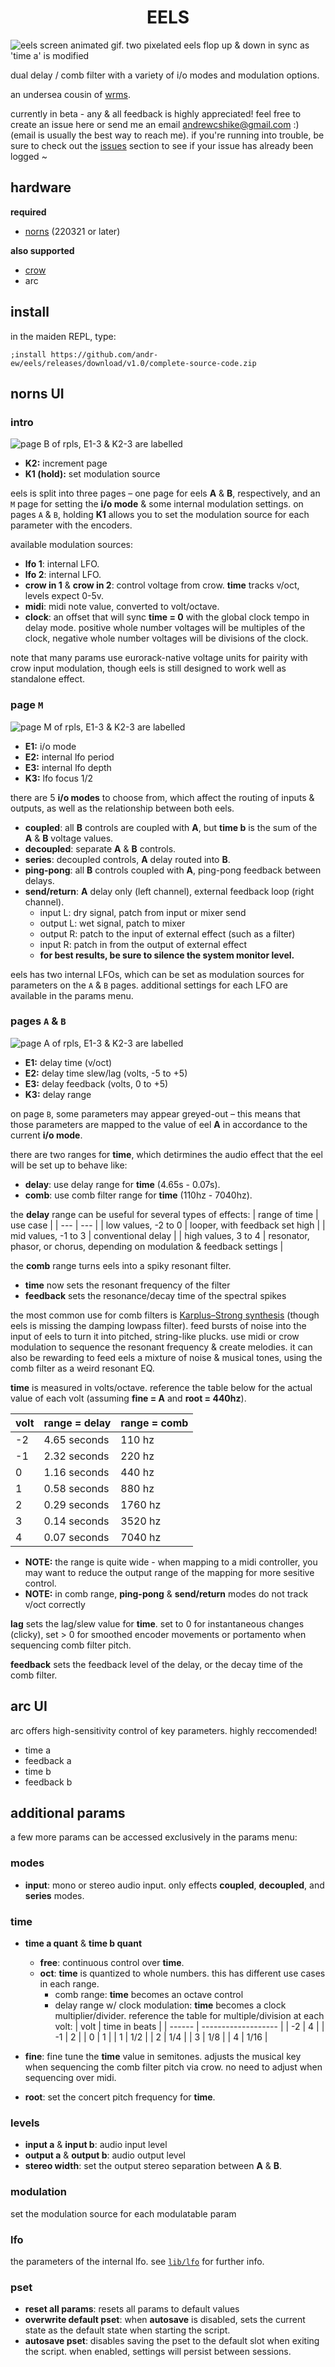 <h1 align="center">EELS</h1>

![eels screen animated gif. two pixelated eels flop up & down in sync as 'time a' is modified](/lib/doc/img/eels_cover.gif)

dual delay / comb filter with a variety of i/o modes and modulation options.

an undersea cousin of [wrms](https://github.com/andr-ew/wrms).

currently in beta - any & all feedback is highly appreciated! feel free to create an issue here or send me an email andrewcshike@gmail.com :) (email is usually the best way to reach me). if you're running into trouble, be sure to check out the [issues](https://github.com/andr-ew/ndls/issues) section to see if your issue has already been logged ~

## hardware

**required**

- [norns](https://github.com/p3r7/awesome-monome-norns) (220321 or later)

**also supported**

- [crow](https://monome.org/docs/crow/)
- arc

## install

in the maiden REPL, type: 
```
;install https://github.com/andr-ew/eels/releases/download/v1.0/complete-source-code.zip
```

## norns UI

### intro

![page B of rpls, E1-3 & K2-3 are labelled](/lib/doc/img/eels-02.png)

- **K2:** increment page
- **K1 (hold):** set modulation source

eels is split into three pages – one page for eels **A** & **B**, respectively, and an `M` page for setting the **i/o mode** & some internal modulation settings. on pages `A` & `B`, holding **K1** allows you to set the modulation source for each parameter with the encoders. 

available modulation sources:
- **lfo 1**: internal LFO.
- **lfo 2**: internal LFO.
- **crow in 1** & **crow in 2**: control voltage from crow. **time** tracks v/oct, levels expect 0-5v.
- **midi**: midi note value, converted to volt/octave.
- **clock**: an offset that will sync **time = 0** with the global clock tempo in delay mode. positive whole number voltages will be multiples of the clock, negative whole number voltages will be divisions of the clock.


note that many params use eurorack-native voltage units for pairity with crow input modulation, though eels is still designed to work well as standalone effect.

### page `M`

![page M of rpls, E1-3 & K2-3 are labelled](/lib/doc/img/eels-03.png)

- **E1:** i/o mode
- **E2:** internal lfo period
- **E3:** internal lfo depth
- **K3:** lfo focus 1/2

there are 5 **i/o modes** to choose from, which affect the routing of inputs & outputs, as well as the relationship between both eels.
- **coupled**: all **B** controls are coupled with **A**, but **time b** is the sum of the **A** & **B** voltage values.
- **decoupled**: separate **A** & **B** controls.
- **series**: decoupled controls, **A** delay routed into **B**.
- **ping-pong**: all **B** controls coupled with **A**, ping-pong feedback between delays.
- **send/return**: **A** delay only (left channel), external feedback loop (right channel). 
    - input L: dry signal, patch from input or mixer send
    - output L: wet signal, patch to mixer
    - output R: patch to the input of external effect (such as a filter)
    - input R: patch in from the output of external effect
    - **for best results, be sure to silence the system monitor level.**
    
eels has two internal LFOs, which can be set as modulation sources for parameters on the `A` & `B` pages. additional settings for each LFO are available in the params menu.

### pages `A` & `B`

![page A of rpls, E1-3 & K2-3 are labelled](/lib/doc/img/eels-01.png)

- **E1:** delay time (v/oct)
- **E2:** delay time slew/lag (volts, -5 to +5)
- **E3:** delay feedback (volts, 0 to +5)
- **K3:** delay range

on page `B`, some parameters may appear greyed-out – this means that those parameters are mapped to the value of eel **A** in accordance to the current **i/o mode**.

there are two ranges for **time**, which detirmines the audio effect that the eel will be set up to behave like:
- **delay**: use delay range for **time** (4.65s - 0.07s).
- **comb**: use comb filter range for **time** (110hz - 7040hz).

the **delay** range can be useful for several types of effects:
| range of time                     | use case                         |
| ---                               | ---                              |
| low values, -2 to 0               | looper, with feedback set high   |
| mid values, -1 to 3               | conventional delay               |
| high values, 3 to 4               | resonator, phasor, or chorus, depending on modulation & feedback settings |

the **comb** range turns eels into a spiky resonant filter. 
- **time** now sets the resonant frequency of the filter
- **feedback** sets the resonance/decay time of the spectral spikes

the most common use for comb filters is [Karplus–Strong synthesis](https://en.wikipedia.org/wiki/Karplus%E2%80%93Strong_string_synthesis) (though eels is missing the damping lowpass filter). feed bursts of noise into the input of eels to turn it into pitched, string-like plucks. use midi or crow modulation to sequence the resonant frequency & create melodies. it can also be rewarding to feed eels a mixture of noise & musical tones, using the comb filter as a weird resonant EQ.

**time** is measured in volts/octave. reference the table below for the actual value of each volt (assuming **fine = A** and **root = 440hz**).

| volt   | **range = delay**   | **range = comb** |
| ------ | ------------------- | -----------      |
| -2     | 4.65 seconds        | 110 hz           |
| -1     | 2.32 seconds        | 220 hz           |
| 0      | 1.16 seconds        | 440 hz           |
| 1      | 0.58 seconds        | 880 hz           |
| 2      | 0.29 seconds        | 1760 hz          |
| 3      | 0.14 seconds        | 3520 hz          |
| 4      | 0.07 seconds        | 7040 hz          |

- **NOTE:** the range is quite wide - when mapping to a midi controller, you may want to reduce the output range of the mapping for more sesitive control.
- **NOTE:** in comb range, **ping-pong** & **send/return** modes do not track v/oct correctly
    
**lag** sets the lag/slew value for **time**. set to 0 for instantaneous changes (clicky), set > 0 for smoothed encoder movements or portamento when sequencing comb filter pitch.

**feedback** sets the feedback level of the delay, or the decay time of the comb filter.
    
## arc UI

arc offers high-sensitivity control of key parameters. highly reccomended!

- time a
- feedback a
- time b
- feedback b

## additional params

a few more params can be accessed exclusively in the params menu:

### modes

- **input**: mono or stereo audio input. only effects **coupled**, **decoupled**, and **series** modes.

### time

- **time a quant** & **time b quant**
    - **free**: continuous control over **time**.
    - **oct**: **time** is quantized to whole numbers. this has different use cases in each range.
      - comb range: **time** becomes an octave control 
      - delay range w/ clock modulation: **time** becomes a clock multiplier/divider. reference the table for multiple/division at each volt:
        | volt   | time in beats       |
        | ------ | ------------------- |
        | -2     | 4                   |
        | -1     | 2                   |
        | 0      | 1                   |
        | 1      | 1/2                 |
        | 2      | 1/4                 |
        | 3      | 1/8                 |
        | 4      | 1/16                |

      
- **fine**: fine tune the **time** value in semitones. adjusts the musical key when sequencing the comb filter pitch via crow. no need to adjust when sequencing over midi.
- **root**: set the concert pitch frequency for **time**.

### levels

- **input a** & **input b**: audio input level
- **output a** & **output b**: audio output level
- **stereo width**: set the output stereo separation between **A** & **B**.

### modulation

set the modulation source for each modulatable param

### lfo

the parameters of the internal lfo. see [`lib/lfo`](https://monome.org/docs/norns/reference/lib/lfo#lfo-attributes--defaults) for further info.

### pset

- **reset all params**: resets all params to default values
- **overwrite default pset**: when **autosave** is disabled, sets the current state as the default state when starting the script.
- **autosave pset**: disables saving the pset to the default slot when exiting the script. when enabled, settings will persist between sessions.
